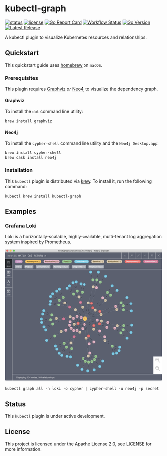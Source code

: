 # kubectl-graph

[![status](https://img.shields.io/badge/status-WIP-green.svg)](#status)
[![license](https://img.shields.io/github/license/steveteuber/kubectl-graph)](https://github.com/steveteuber/kubectl-graph/blob/master/LICENSE)
[![Go Report Card](https://goreportcard.com/badge/github.com/steveteuber/kubectl-graph)](https://goreportcard.com/report/github.com/steveteuber/kubectl-graph)
[![Workflow Status](https://img.shields.io/github/workflow/status/steveteuber/kubectl-graph/Release)](https://github.com/steveteuber/kubectl-graph/actions?query=workflow:Release)
[![Go Version](https://img.shields.io/github/go-mod/go-version/steveteuber/kubectl-graph)](https://github.com/steveteuber/kubectl-graph/blob/master/go.mod#L3)
[![Latest Release](https://img.shields.io/github/v/release/steveteuber/kubectl-graph)](https://github.com/steveteuber/kubectl-graph/releases/latest)

A kubectl plugin to visualize Kubernetes resources and relationships.

## Quickstart

This quickstart guide uses [homebrew](https://brew.sh) on `macOS`.

### Prerequisites

This plugin requires [Graphviz](https://graphviz.org) *or* [Neo4j](https://neo4j.com) to visualize the dependency graph.

#### Graphviz

To install the `dot` command line utility:

```
brew install graphviz
```

#### Neo4j

To install the `cypher-shell` command line utility and the `Neo4j Desktop.app`:

```
brew install cypher-shell
brew cask install neo4j
```

### Installation

This `kubectl` plugin is distributed via [krew](https://krew.sigs.k8s.io).
To install it, run the following command:

```
kubectl krew install kubectl-graph
```

## Examples

### Grafana Loki

Loki is a horizontally-scalable, highly-available, multi-tenant log aggregation system inspired by Prometheus.

![Kubernetes resource graph for Grafana Loki](assets/cypher-loki.png)

```
kubectl graph all -n loki -o cypher | cypher-shell -u neo4j -p secret
```

## Status

This `kubectl` plugin is under active development.

## License

This project is licensed under the Apache License 2.0, see [LICENSE](./LICENSE) for more information.
